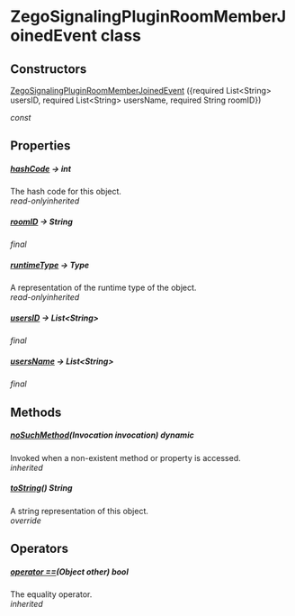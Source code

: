 


# ZegoSignalingPluginRoomMemberJoinedEvent class













## Constructors

[ZegoSignalingPluginRoomMemberJoinedEvent](../zego_uikit_prebuilt_live_audio_room/ZegoSignalingPluginRoomMemberJoinedEvent/ZegoSignalingPluginRoomMemberJoinedEvent.md) ({required List&lt;String> usersID, required List&lt;String> usersName, required String roomID})

  _const_ 


## Properties

##### [hashCode](../zego_uikit_prebuilt_live_audio_room/ZegoSignalingPluginRoomMemberJoinedEvent/hashCode.md) &#8594; int



The hash code for this object.  
_<span class="feature">read-only</span><span class="feature">inherited</span>_



##### [roomID](../zego_uikit_prebuilt_live_audio_room/ZegoSignalingPluginRoomMemberJoinedEvent/roomID.md) &#8594; String



  
_<span class="feature">final</span>_



##### [runtimeType](../zego_uikit_prebuilt_live_audio_room/ZegoSignalingPluginRoomMemberJoinedEvent/runtimeType.md) &#8594; Type



A representation of the runtime type of the object.  
_<span class="feature">read-only</span><span class="feature">inherited</span>_



##### [usersID](../zego_uikit_prebuilt_live_audio_room/ZegoSignalingPluginRoomMemberJoinedEvent/usersID.md) &#8594; List&lt;String>



  
_<span class="feature">final</span>_



##### [usersName](../zego_uikit_prebuilt_live_audio_room/ZegoSignalingPluginRoomMemberJoinedEvent/usersName.md) &#8594; List&lt;String>



  
_<span class="feature">final</span>_





## Methods

##### [noSuchMethod](../zego_uikit_prebuilt_live_audio_room/ZegoSignalingPluginRoomMemberJoinedEvent/noSuchMethod.md)(Invocation invocation) dynamic



Invoked when a non-existent method or property is accessed.  
_<span class="feature">inherited</span>_



##### [toString](../zego_uikit_prebuilt_live_audio_room/ZegoSignalingPluginRoomMemberJoinedEvent/toString.md)() String



A string representation of this object.  
_<span class="feature">override</span>_





## Operators

##### [operator ==](../zego_uikit_prebuilt_live_audio_room/ZegoSignalingPluginRoomMemberJoinedEvent/operator_equals.md)(Object other) bool



The equality operator.  
_<span class="feature">inherited</span>_















